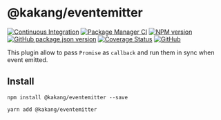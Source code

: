 # @kakang/eventemitter

[![Continuous Integration](https://github.com/kaka-repo/eventemitter/actions/workflows/ci.yml/badge.svg)](https://github.com/kaka-repo/eventemitter/actions/workflows/ci.yml)
[![Package Manager CI](https://github.com/kaka-repo/eventemitter/actions/workflows/package-manager-ci.yml/badge.svg)](https://github.com/kaka-repo/eventemitter/actions/workflows/package-manager-ci.yml)
[![NPM version](https://img.shields.io/npm/v/@kakang/eventemitter.svg?style=flat)](https://www.npmjs.com/package/@kakang/eventemitter)
[![GitHub package.json version](https://img.shields.io/github/package-json/v/kaka-repo/eventemitter)](https://github.com/kaka-repo/eventemitter)
[![Coverage Status](https://coveralls.io/repos/github/kaka-repo/eventemitter/badge.svg?branch=main)](https://coveralls.io/github/kaka-repo/eventemitter?branch=master)
[![GitHub](https://img.shields.io/github/license/kaka-repo/eventemitter)](https://github.com/kaka-repo/eventemitter)

This plugin allow to pass `Promise` as `callback` and run them in sync when event emitted.

## Install

```
npm install @kakang/eventemitter --save

yarn add @kakang/eventemitter
```

